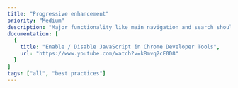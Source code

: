 ```yaml
---
title: "Progressive enhancement"
priority: "Medium"
description: "Major functionality like main navigation and search should work without JavaScript enabled."
documentation: [
  {
    title: "Enable / Disable JavaScript in Chrome Developer Tools",
    url: "https://www.youtube.com/watch?v=kBmvq2cE0D8"
  }
]
tags: ["all", "best practices"]
---
```

